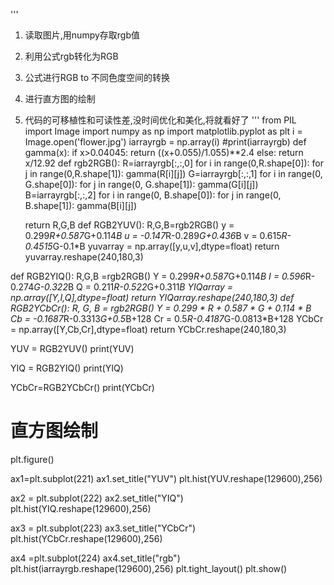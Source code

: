 '''
1. 读取图片,用numpy存取rgb值
2. 利用公式rgb转化为RGB
3. 公式进行RGB to 不同色度空间的转换
4. 进行直方图的绘制
7. 代码的可移植性和可读性差,没时间优化和美化,将就看好了
'''
from PIL import Image
import numpy as np
import matplotlib.pyplot as plt
i = Image.open('flower.jpg')
iarrayrgb = np.array(i)
#print(iarrayrgb)
def gamma(x):
    if x>0.04045:
        return ((x+0.055)/1.055)**2.4
    else:
        return x/12.92
def rgb2RGB():
    R=iarrayrgb[:,:,0]
    for i in range(0,R.shape[0]):
        for j in range(0,R.shape[1]):
            gamma(R[i][j])
    G=iarrayrgb[:,:,1]
    for i in range(0, G.shape[0]):
        for j in range(0, G.shape[1]):
            gamma(G[i][j])
    B=iarrayrgb[:,:,2]
    for i in range(0, B.shape[0]):
        for j in range(0, B.shape[1]):
            gamma(B[i][j])

    return R,G,B
def RGB2YUV():
    R,G,B=rgb2RGB()
    y = 0.299*R+0.587*G+0.114*B
    u = -0.147*R-0.289*G+0.436*B
    v = 0.615*R-0.4515*G-0.1*B
    yuvarray = np.array([y,u,v],dtype=float)
    return yuvarray.reshape(240,180,3)

def RGB2YIQ():
    R,G,B =rgb2RGB()
    Y = 0.299*R+0.587*G+0.114*B
    I = 0.596*R-0.274*G-0.322*B
    Q = 0.211*R-0.522*G+0.311*B
    YIQarray = np.array([Y,I,Q],dtype=float)
    return YIQarray.reshape(240,180,3)
def RGB2YCbCr():
    R, G, B = rgb2RGB()
    Y = 0.299 * R + 0.587 * G + 0.114 * B
    Cb = -0.1687*R-0.3313*G+0.5*B+128
    Cr = 0.5*R-0.4187*G-0.0813*B+128
    YCbCr = np.array([Y,Cb,Cr],dtype=float)
    return YCbCr.reshape(240,180,3)

YUV = RGB2YUV()
print(YUV)

YIQ = RGB2YIQ()
print(YIQ)

YCbCr=RGB2YCbCr()
print(YCbCr)

# 直方图绘制
plt.figure()

ax1=plt.subplot(221)
ax1.set_title("YUV")
plt.hist(YUV.reshape(129600),256)

ax2 = plt.subplot(222)
ax2.set_title("YIQ")
plt.hist(YIQ.reshape(129600),256)

ax3 = plt.subplot(223)
ax3.set_title("YCbCr")
plt.hist(YCbCr.reshape(129600),256)

ax4 =plt.subplot(224)
ax4.set_title("rgb")
plt.hist(iarrayrgb.reshape(129600),256)
plt.tight_layout()
plt.show()